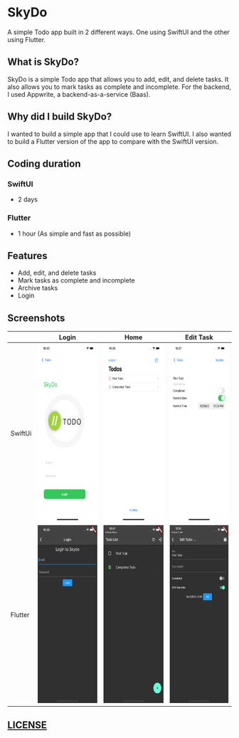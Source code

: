 # SkyDo

A simple Todo app built in 2 different ways. One using SwiftUI and the other using Flutter.

## What is SkyDo?

SkyDo is a simple Todo app that allows you to add, edit, and delete tasks. It also allows you to mark tasks as complete and incomplete.
For the backend, I used Appwrite, a backend-as-a-service (Baas).

## Why did I build SkyDo?

I wanted to build a simple app that I could use to learn SwiftUI. I also wanted to build a Flutter version of the app to compare with the SwiftUI version.

## Coding duration

### SwiftUI

- 2 days

### Flutter

- 1 hour (As simple and fast as possible)

## Features

- Add, edit, and delete tasks
- Mark tasks as complete and incomplete
- Archive tasks
- Login

## Screenshots

|         | Login                                                                     | Home                                                                     | Edit Task                                                                |
| ------- | ------------------------------------------------------------------------- | ------------------------------------------------------------------------ | ------------------------------------------------------------------------ |
| SwiftUi | <img src="./assets/swiftui/ios_login.png" width="200" height="400" />     | <img src="./assets/swiftui/ios_home.png" width="200" height="400" />     | <img src="./assets/swiftui/ios_edit.png" width="200" height="400" />     |
| Flutter | <img src="./assets/flutter/flutter_login.png" width="200" height="400" /> | <img src="./assets/flutter/flutter_home.png" width="200" height="400" /> | <img src="./assets/flutter/flutter_edit.png" width="200" height="400" /> |

## [LICENSE](https://choosealicense.com/licenses/mit/)
